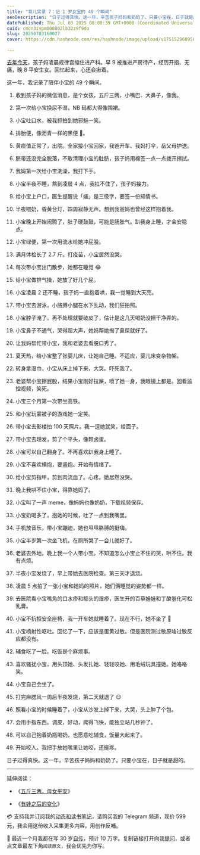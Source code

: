 ```yaml
---
title: "育儿实录 7：记 1 岁女宝的 49 个瞬间"
seoDescription: "日子过得真快。这一年，辛苦孩子妈妈和奶奶了。只要小宝在，日子就是甜的。"
datePublished: Thu Jul 03 2025 08:00:39 GMT+0000 (Coordinated Universal Time)
cuid: cmcn3ivpm000802lb32z9f9do
slug: 20250703160027
cover: https://cdn.hashnode.com/res/hashnode/image/upload/v1751529609561/ce7facb6-3dbe-43e1-8d5f-615a08e79be6.jpeg

---
```


[去年今天](https://mp.weixin.qq.com/s/xGkJbmX_ClDu23HOnKgEKg)，孩子妈凌晨规律宫缩住进产科。早 9 被推进产房待产，经历开指、无痛，晚 8 平安生女。回忆起来，心还会揪着。

这一年，我记录了陪伴小宝的 49 个瞬间。

1. 收到孩子妈的微信消息，是个女孩，五斤三两，小嘴巴、大鼻子，像我。
    
2. 第一次给小宝换尿不湿，NB 码都大得像围裙。
    
3. 小宝吐口水，被我抓拍到她邪魅一笑。
    
4. 排胎便，像沥青一样的黑便 💩。
    
5. 黄疸值正常了，出院。全家接小宝回家，我爸开车、我妈打伞，岳父母护送。
    
6. 脐带还没完全脱落，不敢清理小宝的肚脐，孩子妈用棉签一点一点拨开擦拭。
    
7. 我妈第一次给小宝洗澡，我打下手。
    
8. 小宝半夜不睡，熬到凌晨 4 点，我扛不住了，孩子妈接力。
    
9. 给小宝上户口，医生提醒说「婳」是三级字，要签一份知情书。
    
10. 半夜喂奶，昏黄台灯，四周寂静无声。想到我爸妈也曾经这样抱着我。
    
11. 小宝晚上开始闹腾了，肚子硬鼓鼓，可能是肠胀气。趴我身上睡，才会安稳点。
    
12. 小宝绿便，第一次用流水给她冲屁股。
    
13. 满月体检长了 2.7 斤。打疫苗，小宝居然没哭。
    
14. 每次带小宝出门散步，她都在睡觉 😂
    
15. 给小宝做排气操，她放了好几个屁。
    
16. 小宝凌晨 2 还不睡，孩子妈一直抱着哄，我一觉睡到大天亮。
    
17. 带小宝去游泳，小胳膊小腿在水下乱动，我们狂拍照。
    
18. 小宝脖子淹了，再不处理就要破皮了，估计是这几天喝奶没擦干净弄的。
    
19. 小宝鼻子不通气，哭得超大声，她妈帮她掏了鼻屎就好了。
    
20. 让我妈帮忙带小宝，我和老婆去看脱口秀了。
    
21. 夏天热，给小宝整了张婴儿床，让她自己睡。不适应，婴儿床变杂物架。
    
22. 转身拿湿巾，小宝从床上掉下来，大哭。吓死我了。
    
23. 老婆帮小宝擦屁股，结果小宝刚好拉屎，喷了她一身，我眼镜上都是。回看监控视频，笑死。
    
24. 小宝三个月第一次带坐高铁。
    
25. 和小宝玩蒙被子的游戏她一定笑。
    
26. 带小宝去影楼拍 100 天照片。我一逗她就笑，给面子。
    
27. 带小宝去理发，剪了个平头，像颗卤蛋。
    
28. 小宝可以自己翻身了。不再喜欢趴我身上睡了。
    
29. 小宝不喜欢横抱，要竖抱。开始有情绪了。
    
30. 给小宝剪指甲，剪到肉流血了。心疼。她居然没哭。
    
31. 晚上我哄不住小宝，得靠她妈了。
    
32. 小宝叫了一声 meme，像妈妈也像奶奶，下载视频保存。
    
33. 小宝奶喝多了，抱她的时候，吐了一点到我嘴里。
    
34. 手机放音乐，带小宝蹦迪，她也甩甩胳膊的挺嗨。
    
35. 小宝半岁第一次坐飞机，在厕所哭了一会儿就好了。
    
36. 老婆去外地，晚上我一个人带小宝。不知道怎么小宝止不住的哭，哄不住。我有点烦。
    
37. 半夜小宝发烧了，早上带她去医院检查。第三天才退烧。
    
38. 凌晨 5 点拍了一张小宝和她妈的照片，她们俩睡觉的姿势都一样。
    
39. 去医院看小宝嘴角的口水疹和额头的湿疹，医生开的百草娃娃和丁酸氢化可松乳膏。
    
40. 小宝不抗拒安全座椅，我一开车她就睡着了。现在不行，她不坐了 🤣
    
41. 小宝喷射性呕吐。回忆了一下，应该是蛋黄过敏。但是医院测过敏原啥过敏反应都没有。
    
42. 辅食吃了一脸。吃饭是个麻烦事。
    
43. 喜欢骚扰小宝，用头顶她、头发扎她、轻轻咬她、用毛绒玩具撞她。她咯咯笑。
    
44. 小宝自己会坐了。
    
45. 打完麻腮风一周后半夜发烧，第二天就退了 😌
    
46. 照看小宝的时候睡着了，小宝从沙发上掉下来，大哭，头上肿了个包。
    
47. 会用手指东西。调皮，好动，爬得飞快，能独立站几秒钟了。
    
48. 可以自己抱着奶瓶喝奶，也愿意吃辅食，饭量大起来了。
    
49. 开始咬人。我把手放她嘴里让她咬，还挺疼。
    

日子过得真快。这一年，辛苦孩子妈妈和奶奶了。只要小宝在，日子就是甜的。

---

延伸阅读：

* 《[五斤三两，母女平安](https://mp.weixin.qq.com/s/xGkJbmX_ClDu23HOnKgEKg)》
    
* 《[有娃之后的变化](https://mp.weixin.qq.com/s/EMbvegWV_QMCINGNfi8JnQ)》
    

💳 支持我并订阅我的[动态和读书笔记](https://mp.weixin.qq.com/s/u9sg3KBe9k3L3oOUZcRd5w)，请购买我的 Telegram 频道，现价 599 元，我会用这份收入采集更多内容，用创作反哺。

📖 最近一个月我都在写 30 岁[自传](https://mp.weixin.qq.com/s?__biz=MzI3MzU5MDA1OQ==&mid=2247488741&idx=1&sn=3aca11b2f15bcb82156b45c8a69ae937&chksm=eb21a6a1dc562fb7bbf6242bc1a68995eba7b560a49627ac031e129b33aa29a624896186a2a3#rd)，预计 10 万字。复制链接打开向我[提问](https://wj.qq.com/s2/15897499/4fe9/)，或者点文章最左下角`阅读原文`，我会优先为你写。